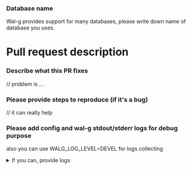 ### Database name
Wal-g provides support for many databases, please write down name of database you uses.

# Pull request description

### Describe what this PR fixes
// problem is ...

### Please provide steps to reproduce (if it's a bug)
// it can really help

### Please add config and wal-g stdout/stderr logs for debug purpose

also you can use WALG_LOG_LEVEL=DEVEL for logs collecting
<details><summary>If you can, provide logs</summary>
<p>
```bash
any logs here
```
</p>
</details>
